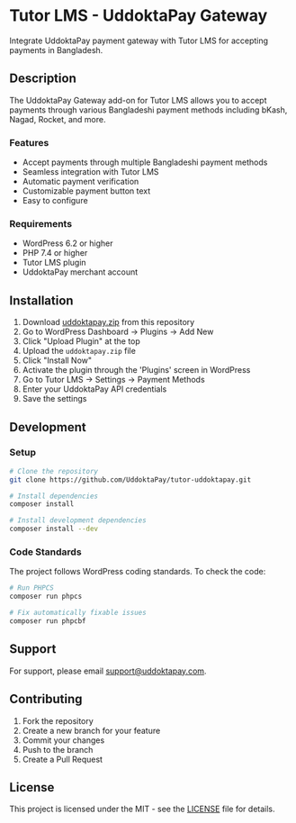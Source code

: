# Tutor LMS - UddoktaPay Gateway

Integrate UddoktaPay payment gateway with Tutor LMS for accepting payments in Bangladesh.

## Description

The UddoktaPay Gateway add-on for Tutor LMS allows you to accept payments through various Bangladeshi payment methods including bKash, Nagad, Rocket, and more.

### Features
- Accept payments through multiple Bangladeshi payment methods
- Seamless integration with Tutor LMS
- Automatic payment verification
- Customizable payment button text
- Easy to configure

### Requirements
- WordPress 6.2 or higher
- PHP 7.4 or higher
- Tutor LMS plugin
- UddoktaPay merchant account

## Installation

1. Download [uddoktapay.zip](https://github.com/UddoktaPay/tutor-uddoktapay/releases/download/1.0.0/uddoktapay.zip)  from this repository
2. Go to WordPress Dashboard → Plugins → Add New
3. Click "Upload Plugin" at the top
4. Upload the `uddoktapay.zip` file
5. Click "Install Now"
6. Activate the plugin through the 'Plugins' screen in WordPress
7. Go to Tutor LMS → Settings → Payment Methods
8. Enter your UddoktaPay API credentials
9. Save the settings

## Development

### Setup
```bash
# Clone the repository
git clone https://github.com/UddoktaPay/tutor-uddoktapay.git

# Install dependencies
composer install

# Install development dependencies
composer install --dev
```

### Code Standards
The project follows WordPress coding standards. To check the code:

```bash
# Run PHPCS
composer run phpcs

# Fix automatically fixable issues
composer run phpcbf
```

## Support

For support, please email support@uddoktapay.com.

## Contributing

1. Fork the repository
2. Create a new branch for your feature
3. Commit your changes
4. Push to the branch
5. Create a Pull Request

## License

This project is licensed under the MIT - see the [LICENSE](LICENSE) file for details.
